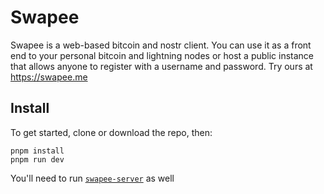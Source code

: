 # Swapee

Swapee is a web-based bitcoin and nostr client. You can use it as a front end to your personal bitcoin and lightning nodes or host a public instance that allows anyone to register with a username and password. Try ours at https://swapee.me

## Install

To get started, clone or download the repo, then:

    pnpm install
    pnpm run dev

You'll need to run [`swapee-server`](https://github.com/swapee/swapee-server) as well
